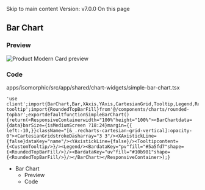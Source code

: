 Skip to main content
Version: v7.0.0
On this page
## Bar Chart​
### Preview​
![Product Modern Card preview](https://isomorphic-doc.vercel.app/components/bar-chart)
### Code​
apps/isomorphic/src/app/shared/chart-widgets/simple-bar-chart.tsx
```
'use client';import{BarChart,Bar,XAxis,YAxis,CartesianGrid,Tooltip,Legend,ResponsiveContainer,}from'recharts';import{CustomTooltip}from'@/components/charts/custom-tooltip';import{RoundedTopBarFill}from'@/components/charts/rounded-topbar';exportdefaultfunctionSimpleBarChart(){return(<ResponsiveContainerwidth="100%"height="100%"><BarChartdata={data}barSize={isMediumScreen ?18:24}margin={{     left:-10,}}className="[&_.recharts-cartesian-grid-vertical]:opacity-0"><CartesianGridstrokeDasharray="3 3"/><XAxistickLine={false}dataKey="name"/><YAxistickLine={false}/><Tooltipcontent={<CustomTooltip/>}/><Legend/><BardataKey="pv"fill="#5a5fd7"shape={<RoundedTopBarFill/>}/><BardataKey="uv"fill="#10b981"shape={<RoundedTopBarFill/>}/></BarChart></ResponsiveContainer>);}
```

  * Bar Chart
    * Preview
    * Code


